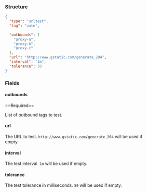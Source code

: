 ### Structure

```json
{
  "type": "urltest",
  "tag": "auto",
  
  "outbounds": [
    "proxy-a",
    "proxy-b",
    "proxy-c"
  ],
  "url": "http://www.gstatic.com/generate_204",
  "interval": "1m",
  "tolerance": 50
}
```

### Fields

#### outbounds

==Required==

List of outbound tags to test.

#### url

The URL to test. `http://www.gstatic.com/generate_204` will be used if empty.

#### interval

The test interval. `1m` will be used if empty.

#### tolerance

The test tolerance in milliseconds. `50` will be used if empty.
